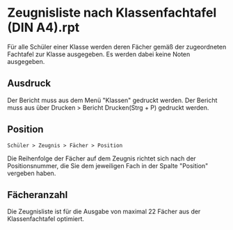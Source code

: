 # Zeugnisliste nach Klassenfachtafel (DIN A4).rpt

Für alle Schüler einer Klasse werden deren Fächer gemäß der zugeordneten Fachtafel zur Klasse ausgegeben. Es werden dabei keine Noten ausgegeben.

## Ausdruck

Der Bericht muss aus dem Menü "Klassen" gedruckt werden.
Der Bericht muss aus über Drucken > Bericht Drucken(Strg + P) gedruckt werden.

## Position

`Schüler > Zeugnis > Fächer > Position`

Die Reihenfolge der Fächer auf dem Zeugnis richtet sich nach der Positionsnummer, die Sie dem jeweiligen Fach in der Spalte "Position" vergeben haben.

## Fächeranzahl

Die Zeugnisliste ist für die Ausgabe von maximal 22 Fächer aus der Klassenfachtafel optimiert.
